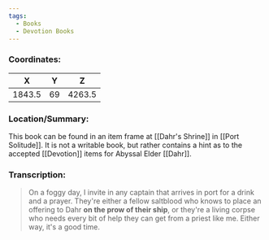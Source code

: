 ```yaml
---
tags:
  - Books
  - Devotion Books
---
```


### Coordinates:
| **X** | **Y**| **Z** |
|:-----:|:----:|:-----:|
|1843.5  |69   |4263.5  |

### Location/Summary:
This book can be found in an item frame at [[Dahr's Shrine]] in [[Port Solitude]]. It is not a writable book, but rather contains a hint as to the accepted [[Devotion]] items for Abyssal Elder [[Dahr]].

### Transcription:
> On a foggy day, I invite in any captain that arrives in port for a drink and a prayer. They're either a fellow saltblood who knows to place an offering to Dahr **on the prow of their ship**, or they're a living corpse who needs every bit of help they can get from a priest like me. Either way, it's a good time.
